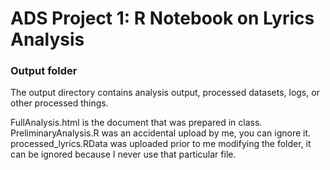 # ADS Project 1:  R Notebook on Lyrics Analysis

### Output folder

The output directory contains analysis output, processed datasets, logs, or other processed things.

FullAnalysis.html is the document that was prepared in class. PreliminaryAnalysis.R was an accidental upload by me, you can ignore it. processed_lyrics.RData was uploaded prior to me modifying the folder, it can be ignored because I never use that particular file.
